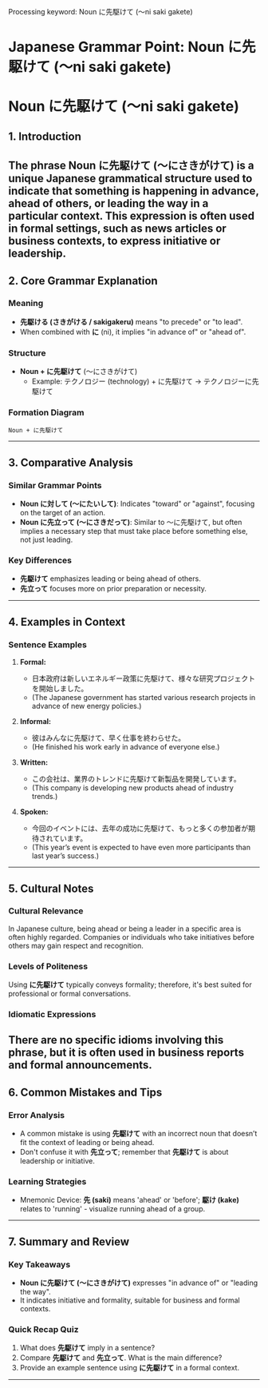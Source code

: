 Processing keyword: Noun に先駆けて (〜ni saki gakete)
# Japanese Grammar Point: Noun に先駆けて (〜ni saki gakete)
# Noun に先駆けて (〜ni saki gakete)
## 1. Introduction
The phrase **Noun に先駆けて** (〜にさきがけて) is a unique Japanese grammatical structure used to indicate that something is happening in advance, ahead of others, or leading the way in a particular context. This expression is often used in formal settings, such as news articles or business contexts, to express initiative or leadership.
---
## 2. Core Grammar Explanation
### Meaning
- **先駆ける (さきがける / sakigakeru)** means "to precede" or "to lead".
- When combined with **に** (ni), it implies "in advance of" or "ahead of".
### Structure
- **Noun + に先駆けて** (〜にさきがけて)
  - Example: テクノロジー (technology) + に先駆けて → テクノロジーに先駆けて
### Formation Diagram
```
Noun + に先駆けて
```
---
## 3. Comparative Analysis
### Similar Grammar Points
- **Noun に対して (〜にたいして)**: Indicates "toward" or "against", focusing on the target of an action.
- **Noun に先立って (〜にさきだって)**: Similar to 〜に先駆けて, but often implies a necessary step that must take place before something else, not just leading.
### Key Differences
- **先駆けて** emphasizes leading or being ahead of others.
- **先立って** focuses more on prior preparation or necessity.
---
## 4. Examples in Context
### Sentence Examples
1. **Formal:**
   - 日本政府は新しいエネルギー政策に先駆けて、様々な研究プロジェクトを開始しました。
   - (The Japanese government has started various research projects in advance of new energy policies.)
  
2. **Informal:**
   - 彼はみんなに先駆けて、早く仕事を終わらせた。
   - (He finished his work early in advance of everyone else.)
3. **Written:**
   - この会社は、業界のトレンドに先駆けて新製品を開発しています。
   - (This company is developing new products ahead of industry trends.)
4. **Spoken:**
   - 今回のイベントには、去年の成功に先駆けて、もっと多くの参加者が期待されています。
   - (This year’s event is expected to have even more participants than last year’s success.)
---
## 5. Cultural Notes
### Cultural Relevance
In Japanese culture, being ahead or being a leader in a specific area is often highly regarded. Companies or individuals who take initiatives before others may gain respect and recognition.
### Levels of Politeness
Using **に先駆けて** typically conveys formality; therefore, it's best suited for professional or formal conversations.
### Idiomatic Expressions
There are no specific idioms involving this phrase, but it is often used in business reports and formal announcements.
---
## 6. Common Mistakes and Tips
### Error Analysis
- A common mistake is using **先駆けて** with an incorrect noun that doesn’t fit the context of leading or being ahead.
- Don't confuse it with **先立って**; remember that **先駆けて** is about leadership or initiative.
### Learning Strategies
- Mnemonic Device: **先 (saki)** means 'ahead' or 'before'; **駆け (kake)** relates to 'running' - visualize running ahead of a group.
  
---
## 7. Summary and Review
### Key Takeaways
- **Noun に先駆けて (〜にさきがけて)** expresses "in advance of" or "leading the way".
- It indicates initiative and formality, suitable for business and formal contexts.
  
### Quick Recap Quiz
1. What does **先駆けて** imply in a sentence?
2. Compare **先駆けて** and **先立って**. What is the main difference?
3. Provide an example sentence using **に先駆けて** in a formal context.
---
